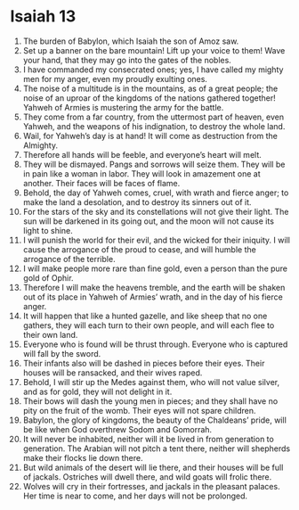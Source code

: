 ﻿
# Isaiah 13
1. The burden of Babylon, which Isaiah the son of Amoz saw. 
2. Set up a banner on the bare mountain! Lift up your voice to them! Wave your hand, that they may go into the gates of the nobles. 
3. I have commanded my consecrated ones; yes, I have called my mighty men for my anger, even my proudly exulting ones. 
4. The noise of a multitude is in the mountains, as of a great people; the noise of an uproar of the kingdoms of the nations gathered together! Yahweh of Armies is mustering the army for the battle. 
5. They come from a far country, from the uttermost part of heaven, even Yahweh, and the weapons of his indignation, to destroy the whole land. 
6. Wail, for Yahweh’s day is at hand! It will come as destruction from the Almighty. 
7. Therefore all hands will be feeble, and everyone’s heart will melt. 
8. They will be dismayed. Pangs and sorrows will seize them. They will be in pain like a woman in labor. They will look in amazement one at another. Their faces will be faces of flame. 
9. Behold, the day of Yahweh comes, cruel, with wrath and fierce anger; to make the land a desolation, and to destroy its sinners out of it. 
10. For the stars of the sky and its constellations will not give their light. The sun will be darkened in its going out, and the moon will not cause its light to shine. 
11. I will punish the world for their evil, and the wicked for their iniquity. I will cause the arrogance of the proud to cease, and will humble the arrogance of the terrible. 
12. I will make people more rare than fine gold, even a person than the pure gold of Ophir. 
13. Therefore I will make the heavens tremble, and the earth will be shaken out of its place in Yahweh of Armies’ wrath, and in the day of his fierce anger. 
14. It will happen that like a hunted gazelle, and like sheep that no one gathers, they will each turn to their own people, and will each flee to their own land. 
15. Everyone who is found will be thrust through. Everyone who is captured will fall by the sword. 
16. Their infants also will be dashed in pieces before their eyes. Their houses will be ransacked, and their wives raped. 
17. Behold, I will stir up the Medes against them, who will not value silver, and as for gold, they will not delight in it. 
18. Their bows will dash the young men in pieces; and they shall have no pity on the fruit of the womb. Their eyes will not spare children. 
19. Babylon, the glory of kingdoms, the beauty of the Chaldeans’ pride, will be like when God overthrew Sodom and Gomorrah. 
20. It will never be inhabited, neither will it be lived in from generation to generation. The Arabian will not pitch a tent there, neither will shepherds make their flocks lie down there. 
21. But wild animals of the desert will lie there, and their houses will be full of jackals. Ostriches will dwell there, and wild goats will frolic there. 
22. Wolves will cry in their fortresses, and jackals in the pleasant palaces. Her time is near to come, and her days will not be prolonged. 
